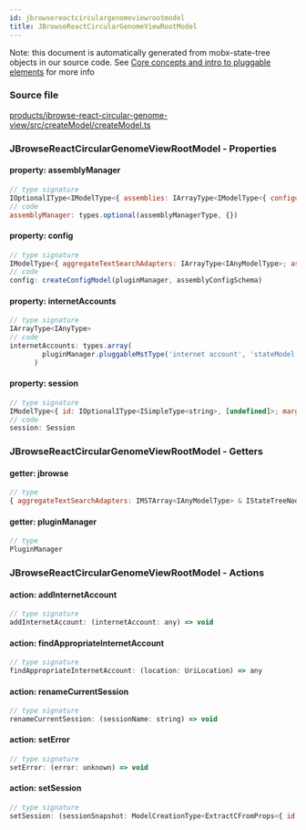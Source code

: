 ```yaml
---
id: jbrowsereactcirculargenomeviewrootmodel
title: JBrowseReactCircularGenomeViewRootModel
---
```


Note: this document is automatically generated from mobx-state-tree objects in
our source code. See
[Core concepts and intro to pluggable elements](/docs/developer_guide/) for more
info

### Source file

[products/jbrowse-react-circular-genome-view/src/createModel/createModel.ts](https://github.com/GMOD/jbrowse-components/blob/main/products/jbrowse-react-circular-genome-view/src/createModel/createModel.ts)

### JBrowseReactCircularGenomeViewRootModel - Properties

#### property: assemblyManager

```js
// type signature
IOptionalIType<IModelType<{ assemblies: IArrayType<IModelType<{ configuration: IMaybe<IReferenceType<IAnyType>>; }, { cytobands: Feature[]; error: unknown; loaded: boolean; loadingP: Promise<void>; lowerCaseRefNameAliases: RefNameAliases; refNameAliases: RefNameAliases; volatileRegions: BasicRegion[]; } & ... 5 more...
// code
assemblyManager: types.optional(assemblyManagerType, {})
```

#### property: config

```js
// type signature
IModelType<{ aggregateTextSearchAdapters: IArrayType<IAnyModelType>; assembly: AnyConfigurationSchemaType; configuration: ConfigurationSchemaType<{ ...; }, ConfigurationSchemaOptions<...>>; connections: IArrayType<...>; internetAccounts: IArrayType<...>; plugins: IType<...>; tracks: IArrayType<...>; }, { ...; }, _No...
// code
config: createConfigModel(pluginManager, assemblyConfigSchema)
```

#### property: internetAccounts

```js
// type signature
IArrayType<IAnyType>
// code
internetAccounts: types.array(
        pluginManager.pluggableMstType('internet account', 'stateModel'),
      )
```

#### property: session

```js
// type signature
IModelType<{ id: IOptionalIType<ISimpleType<string>, [undefined]>; margin: IType<number, number, number>; name: ISimpleType<string>; } & { ...; } & { ...; } & { ...; }, { ...; } & ... 20 more ... & { ...; }, _NotCustomized, _NotCustomized>
// code
session: Session
```

### JBrowseReactCircularGenomeViewRootModel - Getters

#### getter: jbrowse

```js
// type
{ aggregateTextSearchAdapters: IMSTArray<IAnyModelType> & IStateTreeNode<IArrayType<IAnyModelType>>; ... 5 more ...; tracks: IMSTArray<...> & IStateTreeNode<...>; } & NonEmptyObject & { ...; } & IStateTreeNode<...>
```

#### getter: pluginManager

```js
// type
PluginManager
```

### JBrowseReactCircularGenomeViewRootModel - Actions

#### action: addInternetAccount

```js
// type signature
addInternetAccount: (internetAccount: any) => void
```

#### action: findAppropriateInternetAccount

```js
// type signature
findAppropriateInternetAccount: (location: UriLocation) => any
```

#### action: renameCurrentSession

```js
// type signature
renameCurrentSession: (sessionName: string) => void
```

#### action: setError

```js
// type signature
setError: (error: unknown) => void
```

#### action: setSession

```js
// type signature
setSession: (sessionSnapshot: ModelCreationType<ExtractCFromProps<{ id: IOptionalIType<ISimpleType<string>, [undefined]>; margin: IType<number, number, number>; name: ISimpleType<string>; } & { ...; } & { ...; } & { ...; }>>) => void
```
